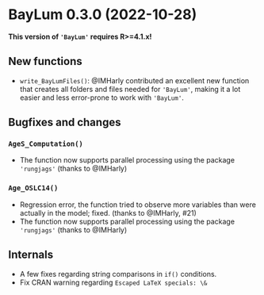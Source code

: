 




<!-- NEWS.md was auto-generated by NEWS.Rmd. Please DO NOT edit by hand!-->

# BayLum 0.3.0 (2022-10-28)

**This version of `'BayLum'` requires R\>=4.1.x!**

## New functions

- `write_BayLumFiles()`: @IMHarly contributed an excellent new function
  that creates all folders and files needed for `'BayLum'`, making it a
  lot easier and less error-prone to work with `'BayLum'`.

## Bugfixes and changes

### `AgeS_Computation()`

- The function now supports parallel processing using the package
  `'rungjags'` (thanks to @IMHarly)

### `Age_OSLC14()`

- Regression error, the function tried to observe more variables than
  were actually in the model; fixed. (thanks to @IMHarly, \#21)
- The function now supports parallel processing using the package
  `'rungjags'` (thanks to @IMHarly)

## Internals

- A few fixes regarding string comparisons in `if()` conditions.
- Fix CRAN warning regarding `Escaped LaTeX specials: \&`
